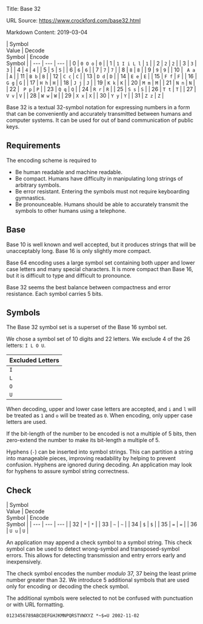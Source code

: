 Title: Base 32

URL Source: https://www.crockford.com/base32.html

Markdown Content:
2019-03-04

| Symbol  
Value | Decode  
Symbol | Encode  
Symbol |
| --- | --- | --- |
| 0 | `0 O o` | `0` |
| 1 | `1 I i L l` | `1` |
| 2 | `2` | `2` |
| 3 | `3` | `3` |
| 4 | `4` | `4` |
| 5 | `5` | `5` |
| 6 | `6` | `6` |
| 7 | `7` | `7` |
| 8 | `8` | `8` |
| 9 | `9` | `9` |
| 10 | ` A a` | `A` |
| 11 | `B b` | `B` |
| 12 | `C c` | `C` |
| 13 | `D d` | `D` |
| 14 | `E e` | `E` |
| 15 | `F f` | `F` |
| 16 | `G g` | `G` |
| 17 | `H h` | `H` |
| 18 | `J j` | `J` |
| 19 | `K k` | `K` |
| 20 | `M m` | `M` |
| 21 | `N n` | `N` |
| 22 | ` P p` | `P` |
| 23 | `Q q` | `Q` |
| 24 | `R r` | `R` |
| 25 | `S s` | `S` |
| 26 | `T t` | `T` |
| 27 | `V v` | `V` |
| 28 | `W w` | `W` |
| 29 | `X x` | `X` |
| 30 | `Y y` | `Y` |
| 31 | `Z z` | `Z` |

Base 32 is a textual 32-symbol notation for expressing numbers in a form that can be conveniently and accurately transmitted between humans and computer systems. It can be used for out of band communication of public keys.

Requirements
------------

The encoding scheme is required to

*   Be human readable and machine readable.
*   Be compact. Humans have difficulty in manipulating long strings of arbitrary symbols.
*   Be error resistant. Entering the symbols must not require keyboarding gymnastics.
*   Be pronounceable. Humans should be able to accurately transmit the symbols to other humans using a telephone.

Base
----

Base 10 is well known and well accepted, but it produces strings that will be unacceptably long. Base 16 is only slightly more compact.

Base 64 encoding uses a large symbol set containing both upper and lower case letters and many special characters. It is more compact than Base 16, but it is difficult to type and difficult to pronounce.

Base 32 seems the best balance between compactness and error resistance. Each symbol carries 5 bits.

Symbols
-------

The Base 32 symbol set is a superset of the Base 16 symbol set.

We chose a symbol set of 10 digits and 22 letters. We exclude 4 of the 26 letters: `I L O U`.

| Excluded Letters |
| --- |
| `I` | Can be confused with `1` |
| `L` | Can be confused with `1` |
| `O` | Can be confused with `0` |
| `U` | Accidental obscenity |

When decoding, upper and lower case letters are accepted, and `i` and `l` will be treated as `1` and `o` will be treated as `0`. When encoding, only upper case letters are used.

If the bit-length of the number to be encoded is not a multiple of 5 bits, then zero-extend the number to make its bit-length a multiple of 5.

Hyphens (`-`) can be inserted into symbol strings. This can partition a string into manageable pieces, improving readability by helping to prevent confusion. Hyphens are ignored during decoding. An application may look for hyphens to assure symbol string correctness.

Check
-----

| Symbol  
Value | Decode  
Symbol | Encode  
Symbol |
| --- | --- | --- |
| 32 | `*` | `*` |
| 33 | `~` | `~` |
| 34 | `$` | `$` |
| 35 | `=` | `=` |
| 36 | `U u` | `U` |

An application may append a check symbol to a symbol string. This check symbol can be used to detect wrong-symbol and transposed-symbol errors. This allows for detecting transmission and entry errors early and inexpensively.

The check symbol encodes the number _modulo_ 37, 37 being the least prime number greater than 32. We introduce 5 additional symbols that are used only for encoding or decoding the check symbol.

The additional symbols were selected to not be confused with punctuation or with URL formatting.

`0123456789ABCDEFGHJKMNPQRSTVWXYZ *~$=U 2002-11-02`
